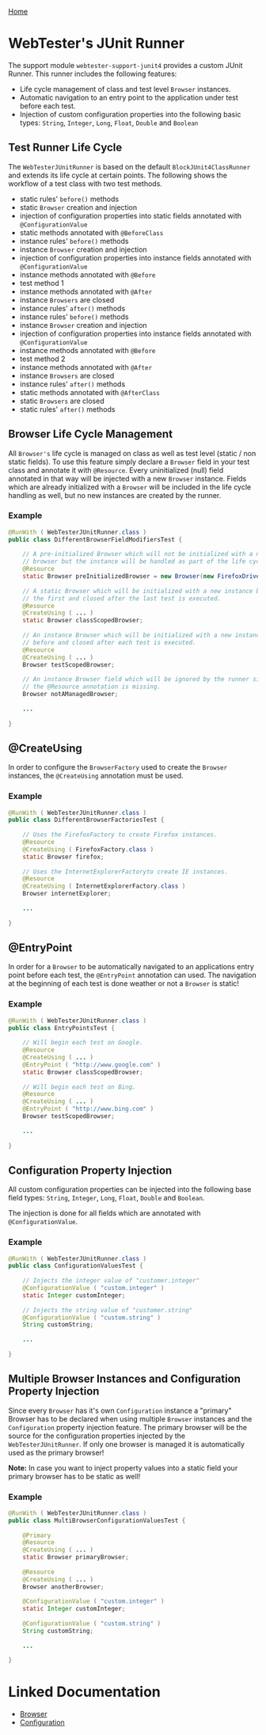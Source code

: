 [Home](../README.md)

# WebTester's JUnit Runner
The support module `webtester-support-junit4` provides a custom JUnit Runner. This runner includes the following features:

- Life cycle management of class and test level `Browser` instances.
- Automatic navigation to an entry point to the application under test before each test.
- Injection of custom configuration properties into the following basic types: `String`, `Integer`, `Long`, `Float`, `Double` and `Boolean`

## Test Runner Life Cycle
The `WebTesterJUnitRunner` is based on the default `BlockJUnit4ClassRunner` and extends its life cycle at certain points.
The following shows the workflow of a test class with two test methods.

- static rules' `before()` methods 
- static `Browser` creation and injection
- injection of configuration properties into static fields annotated with `@ConfigurationValue`
- static methods annotated with `@BeforeClass`
- instance rules' `before()` methods
- instance `Browser` creation and injection
- injection of configuration properties into instance fields annotated with `@ConfigurationValue`
- instance methods annotated with `@Before`
- test method 1
- instance methods annotated with `@After`
- instance `Browsers` are closed
- instance rules' `after()` methods
- instance rules' `before()` methods
- instance `Browser` creation and injection
- injection of configuration properties into instance fields annotated with `@ConfigurationValue`
- instance methods annotated with `@Before`
- test method 2
- instance methods annotated with `@After`
- instance `Browsers` are closed
- instance rules' `after()` methods
- static methods annotated with `@AfterClass`
- static `Browsers` are closed
- static rules' `after()` methods

## Browser Life Cycle Management
All `Browser's` life cycle is managed on class as well as test level (static / non static fields).
To use this feature simply declare a `Browser` field in your test class and annotate it with `@Resource`.
Every uninitialized (null) field annotated in that way will be injected with a new `Browser` instance.
Fields which are already initialized with a `Browser` will be included in the life cycle handling as well,
but no new instances are created by the runner.

### Example
```java
@RunWith ( WebTesterJUnitRunner.class )
public class DifferentBrowserFieldModifiersTest {
 
    // A pre-initialized Browser which will not be initialized with a new
    // browser but the instance will be handled as part of the life cycle.
    @Resource
    static Browser preInitializedBrowser = new Browser(new FirefoxDriver());
 
    // A static Browser which will be initialized with a new instance before
    // the first and closed after the last test is executed.
    @Resource
    @CreateUsing ( ... )
    static Browser classScopedBrowser;
 
    // An instance Browser which will be initialized with a new instance
    // before and closed after each test is executed.
    @Resource
    @CreateUsing ( ... )
    Browser testScopedBrowser;
 
    // An instance Browser field which will be ignored by the runner since
    // the @Resource annotation is missing.
    Browser notAManagedBrowser;
 
    ...
 
}
```

## @CreateUsing
In order to configure the `BrowserFactory` used to create the `Browser` instances, the `@CreateUsing` annotation must be used.

### Example
```java
@RunWith ( WebTesterJUnitRunner.class )
public class DifferentBrowserFactoriesTest {
 
    // Uses the FirefoxFactory to create Firefox instances.
    @Resource
    @CreateUsing ( FirefoxFactory.class )
    static Browser firefox;
 
    // Uses the InternetExplorerFactoryto create IE instances.
    @Resource
    @CreateUsing ( InternetExplorerFactory.class )
    Browser internetExplorer;
 
    ...
 
}
```

## @EntryPoint
In order for a `Browser` to be automatically navigated to an applications entry point before each test,
the `@EntryPoint` annotation can used. The navigation at the beginning of each test is done weather or not a `Browser` is static!

### Example
```java
@RunWith ( WebTesterJUnitRunner.class )
public class EntryPointsTest {
 
    // Will begin each test on Google.
    @Resource
    @CreateUsing ( ... )
    @EntryPoint ( "http://www.google.com" )
    static Browser classScopedBrowser;
 
    // Will begin each test on Bing.
    @Resource
    @CreateUsing ( ... )
    @EntryPoint ( "http://www.bing.com" )
    Browser testScopedBrowser;
 
    ...
 
}
```

## Configuration Property Injection
All custom configuration properties can be injected into the following base field types: 
`String`, `Integer`, `Long`, `Float`, `Double` and `Boolean`.

The injection is done for all fields which are annotated with `@ConfigurationValue`.

### Example
```java
@RunWith ( WebTesterJUnitRunner.class )
public class ConfigurationValuesTest {
 
    // Injects the integer value of "customer.integer"
    @ConfigurationValue ( "custom.integer" )
    static Integer customInteger;
 
    // Injects the string value of "customer.string"
    @ConfigurationValue ( "custom.string" )
    String customString;
 
    ...
 
}
```

## Multiple Browser Instances and Configuration Property Injection
Since every `Browser` has it's own `Configuration` instance a "primary" Browser has to be declared when using multiple
`Browser` instances and the `Configuration` property injection feature. The primary browser will be the source for the
configuration properties injected by the `WebTesterJUnitRunner`. If only one browser is managed it is automatically used
as the primary browser!

**Note:** In case you want to inject property values into a static field your primary browser has to be static as well!

### Example
```java
@RunWith ( WebTesterJUnitRunner.class )
public class MultiBrowserConfigurationValuesTest {
 
    @Primary
    @Resource
    @CreateUsing ( ... )
    static Browser primaryBrowser;
 
    @Resource
    @CreateUsing ( ... )
    Browser anotherBrowser;
 
    @ConfigurationValue ( "custom.integer" )
    static Integer customInteger;
 
    @ConfigurationValue ( "custom.string" )
    String customString;
 
    ...
 
}
```

# Linked Documentation

- [Browser](browser.md)
- [Configuration](configuration.md)
